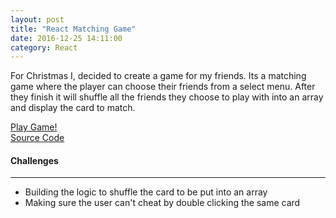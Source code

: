 ```yaml
---
layout: post
title: "React Matching Game"
date: 2016-12-25 14:11:00
category: React
---
```

<p>
  For Christmas I, decided to create a game for my friends. Its a matching game where the 
  player can choose their friends from a select menu. After they finish it will shuffle 
  all the friends they choose to play with into an array and display the card to match.
</p>


<a href='http://christmas_game.surge.sh/' target="_blank">Play Game!</a>
<br />
<a href='https://github.com/TaylorWu21/react_matching_game' target="_blank">Source Code</a>

<h4>Challenges</h4>
<hr />
<ul>
  <li>Building the logic to shuffle the card to be put into an array</li>
  <li>Making sure the user can't cheat by double clicking the same card</li>
</ul>
